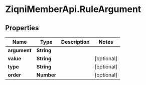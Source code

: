 # ZiqniMemberApi.RuleArgument

## Properties

Name | Type | Description | Notes
------------ | ------------- | ------------- | -------------
**argument** | **String** |  | 
**value** | **String** |  | [optional] 
**type** | **String** |  | [optional] 
**order** | **Number** |  | [optional] 



